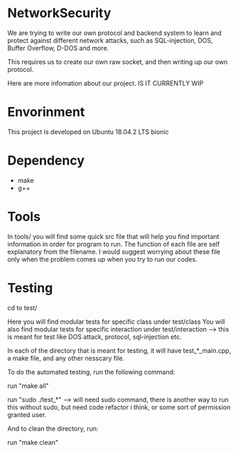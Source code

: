 # NetworkSecurity
We are trying to write our own protocol and backend system to learn and protect against different network attacks, such as SQL-injection, DOS, Buffer Overflow, D-DOS and more.

This requires us to create our own raw socket, and then writing up our own protocol.

Here are more infomation about our project. 
IS IT CURRENTLY WIP

# Envorinment
This project is developed on Ubuntu 18.04.2 LTS bionic

# Dependency
 * make
 * g++

# Tools
In tools/ you will find some quick src file that will help you find important information in order for program to run. The function of each file are self explanatory from the filename. I would suggest worrying about these file only when the problem comes up when you try to run our codes.

# Testing

cd to test/

Here you will find modular tests for specific class under test/class
You will also find modular tests for specific interaction under test/interaction --> this is meant for test like DOS attack, protocol, sql-injection etc.

In each of the directory that is meant for testing, it will have test_*_main.cpp, a make file, and any other nesscary file.

To do the automated testing, run the following command:

run "make all"

run "sudo ./test_*"     --> will need sudo command, there is another way to run this without sudo, but need code refactor i think, or some sort of permission granted user.

And to clean the directory, run:

run "make clean"